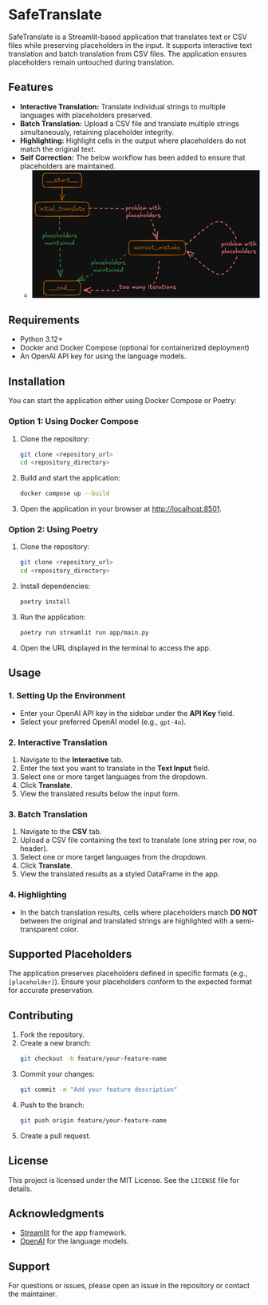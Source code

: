 # SafeTranslate

SafeTranslate is a Streamlit-based application that translates text or CSV files while preserving placeholders in the input. It supports interactive text translation and batch translation from CSV files. The application ensures placeholders remain untouched during translation.

## Features
- **Interactive Translation:** Translate individual strings to multiple languages with placeholders preserved.
- **Batch Translation:** Upload a CSV file and translate multiple strings simultaneously, retaining placeholder integrity.
- **Highlighting:** Highlight cells in the output where placeholders do not match the original text.
- **Self Correction:**  The below workflow has been added to ensure that placeholders are maintained.
    - ![Self-Correcting Workflow Graph](./correction_graph.png)

## Requirements
- Python 3.12+
- Docker and Docker Compose (optional for containerized deployment)
- An OpenAI API key for using the language models.

## Installation

You can start the application either using Docker Compose or Poetry:

### Option 1: Using Docker Compose
1. Clone the repository:
   ```bash
   git clone <repository_url>
   cd <repository_directory>
   ```
2. Build and start the application:
   ```bash
   docker compose up --build
   ```
3. Open the application in your browser at [http://localhost:8501](http://localhost:8501).

### Option 2: Using Poetry
1. Clone the repository:
   ```bash
   git clone <repository_url>
   cd <repository_directory>
   ```
2. Install dependencies:
   ```bash
   poetry install
   ```
3. Run the application:
   ```bash
   poetry run streamlit run app/main.py
   ```
4. Open the URL displayed in the terminal to access the app.

## Usage

### 1. Setting Up the Environment
- Enter your OpenAI API key in the sidebar under the **API Key** field.
- Select your preferred OpenAI model (e.g., `gpt-4o`).

### 2. Interactive Translation
1. Navigate to the **Interactive** tab.
2. Enter the text you want to translate in the **Text Input** field.
3. Select one or more target languages from the dropdown.
4. Click **Translate**.
5. View the translated results below the input form.

### 3. Batch Translation
1. Navigate to the **CSV** tab.
2. Upload a CSV file containing the text to translate (one string per row, no header).
3. Select one or more target languages from the dropdown.
4. Click **Translate**.
5. View the translated results as a styled DataFrame in the app.

### 4. Highlighting
- In the batch translation results, cells where placeholders match **DO NOT** between the original and translated strings are highlighted with a semi-transparent color.

## Supported Placeholders
The application preserves placeholders defined in specific formats (e.g., `[placeholder]`). Ensure your placeholders conform to the expected format for accurate preservation.

## Contributing
1. Fork the repository.
2. Create a new branch:
   ```bash
   git checkout -b feature/your-feature-name
   ```
3. Commit your changes:
   ```bash
   git commit -m "Add your feature description"
   ```
4. Push to the branch:
   ```bash
   git push origin feature/your-feature-name
   ```
5. Create a pull request.

## License
This project is licensed under the MIT License. See the `LICENSE` file for details.

## Acknowledgments
- [Streamlit](https://streamlit.io/) for the app framework.
- [OpenAI](https://openai.com/) for the language models.

## Support
For questions or issues, please open an issue in the repository or contact the maintainer.

